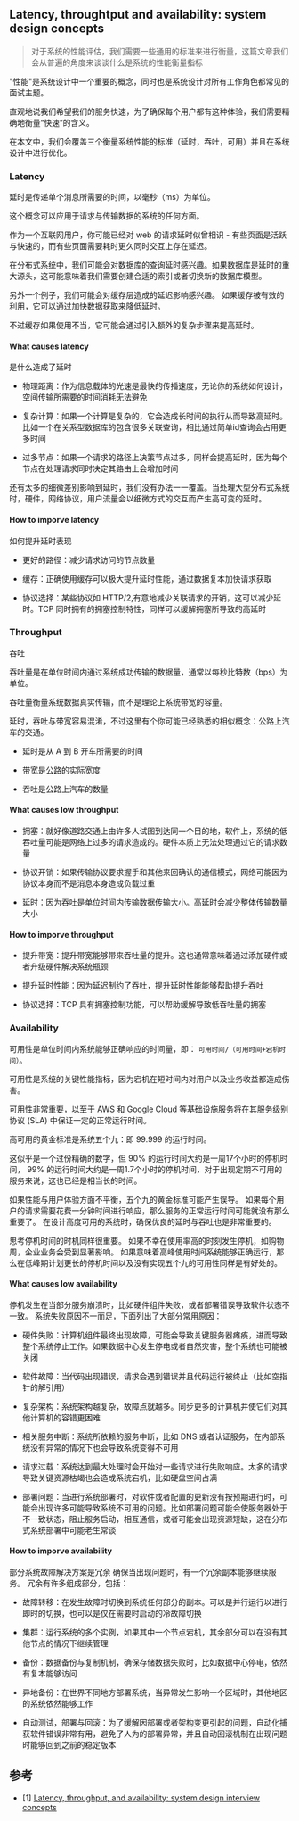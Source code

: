 ## Latency, throughtput and availability: system design concepts



>对于系统的性能评估，我们需要一些通用的标准来进行衡量，这篇文章我们会从普遍的角度来谈谈什么是系统的性能衡量指标


"性能"是系统设计中一个重要的概念，同时也是系统设计对所有工作角色都常见的面试主题。


直观地说我们希望我们的服务快速，为了确保每个用户都有这种体验，我们需要精确地衡量“快速”的含义。


在本文中，我们会覆盖三个衡量系统性能的标准（延时，吞吐，可用）并且在系统设计中进行优化。




### Latency

延时是传递单个消息所需要的时间，以毫秒（ms）为单位。

这个概念可以应用于请求与传输数据的系统的任何方面。

作为一个互联网用户，你可能已经对 web 的请求延时似曾相识 - 有些页面是活跃与快速的，而有些页面需要耗时更久同时交互上存在延迟。

在分布式系统中，我们可能会对数据库的查询延时感兴趣。如果数据库是延时的重大源头，这可能意味着我们需要创建合适的索引或者切换新的数据库模型。


另外一个例子，我们可能会对缓存层造成的延迟影响感兴趣。
如果缓存被有效的利用，它可以通过加快数据获取来降低延时。

不过缓存如果使用不当，它可能会通过引入额外的复杂步骤来提高延时。


#### What causes latency

是什么造成了延时


- 物理距离：作为信息载体的光速是最快的传播速度，无论你的系统如何设计，空间传输所需要的时间消耗无法避免

- 复杂计算：如果一个计算是复杂的，它会造成长时间的执行从而导致高延时。比如一个在关系型数据库的包含很多关联查询，相比通过简单id查询会占用更多时间

- 过多节点：如果一个请求的路径上决策节点过多，同样会提高延时，因为每个节点在处理请求同时决定其路由上会增加时间




还有太多的细微差别影响到延时，我们没有办法一一覆盖。当处理大型分布式系统时，硬件，网络协议，用户流量会以细微方式的交互而产生高可变的延时。


#### How to imporve latency

如何提升延时表现

- 更好的路径：减少请求访问的节点数量

- 缓存：正确使用缓存可以极大提升延时性能，通过数据复本加快请求获取

- 协议选择：某些协议如 HTTP/2,有意地减少关联请求的开销，这可以减少延时。TCP 同时拥有的拥塞控制特性，同样可以缓解拥塞所导致的高延时







### Throughput

吞吐


吞吐量是在单位时间内通过系统成功传输的数据量，通常以每秒比特数（bps）为单位。

吞吐量衡量系统数据真实传输，而不是理论上系统带宽的容量。


延时，吞吐与带宽容易混淆，不过这里有个你可能已经熟悉的相似概念：公路上汽车的交通。
- 延时是从 A 到 B 开车所需要的时间

- 带宽是公路的实际宽度

- 吞吐是公路上汽车的数量



#### What causes low throughput

- 拥塞：就好像道路交通上由许多人试图到达同一个目的地，软件上，系统的低吞吐量可能是网络上过多的请求造成的。硬件本质上无法处理通过它的请求数量

- 协议开销：如果传输协议要求握手和其他来回确认的通信模式，网络可能因为协议本身而不是消息本身造成负载过重

- 延时：因为吞吐是单位时间内传输数据传输大小。高延时会减少整体传输数量大小


#### How to imporve throughput

- 提升带宽：提升带宽能够带来吞吐量的提升。这也通常意味着通过添加硬件或者升级硬件解决系统瓶颈

- 提升延时性能：因为延迟制约了吞吐，提升延时性能能够帮助提升吞吐

- 协议选择：TCP 具有拥塞控制功能，可以帮助缓解导致低吞吐量的拥塞




### Availability

可用性是单位时间内系统能够正确响应的时间量，即： `可用时间/（可用时间+宕机时间）`。

可用性是系统的关键性能指标，因为宕机在短时间内对用户以及业务收益都造成伤害。

可用性非常重要，以至于 AWS 和 Google Cloud 等基础设施服务将在其服务级别协议 (SLA) 中保证一定的正常运行时间。


高可用的黄金标准是系统五个九：即 99.999 的运行时间。

这似乎是一个过份精确的数字，但 90% 的运行时间大约是一周17个小时的停机时间， 99% 的运行时间大约是一周1.7个小时的停机时间，对于出现定期不可用的服务来说，这也已经是相当长的时间。



如果性能与用户体验方面不平衡，五个九的黄金标准可能产生误导。
如果每个用户的请求需要花费一分钟时间进行响应，那么服务的正常运行时间可能就没有那么重要了。
在设计高度可用的系统时，确保优良的延时与吞吐也是非常重要的。


思考停机时间的时机同样很重要。
如果不幸在使用率高的时刻发生停机，如购物周，企业业务会受到显著影响。
如果意味着高峰使用时间系统能够正确运行，那么在低峰期计划更长的停机时间以及没有实现五个九的可用性同样是有好处的。


#### What causes low availability


停机发生在当部分服务崩溃时，比如硬件组件失败，或者部署错误导致软件状态不一致。
系统失败原因不一而足，下面列出了大部分常用原因：

- 硬件失败：计算机组件最终出现故障，可能会导致关键服务器瘫痪，进而导致整个系统停止工作。如果数据中心发生停电或者自然灾害，整个系统也可能被关闭

- 软件故障：当代码出现错误，请求会遇到错误并且代码运行被终止（比如空指针的解引用）

- 复杂架构：系统架构越复杂，故障点就越多。同步更多的计算机并使它们对其他计算机的容错更困难

- 相关服务中断：系统所依赖的服务中断，比如 DNS 或者认证服务，在内部系统没有异常的情况下也会导致系统变得不可用

- 请求过载：系统达到最大处理时会开始对一些请求进行失败响应。太多的请求导致关键资源枯竭也会造成系统宕机，比如硬盘空间占满

- 部署问题：当进行系统部署时，对软件或者配置的更新没有按预期进行时，可能会出现许多可能导致系统不可用的问题。比如部署问题可能会使服务器处于不一致状态，阻止服务启动，相互通信，或者可能会出现资源短缺，这在分布式系统部署中可能老生常谈


#### How to imporve availability

部分系统故障解决方案是冗余
确保当出现问题时，有一个冗余副本能够继续服务。
冗余有许多组成部分，包括：

- 故障转移：在发生故障时切换到系统任何部分的副本。可以是并行运行以进行即时的切换，也可以是仅在需要时启动的冷故障切换

- 集群：运行系统的多个实例，如果其中一个节点宕机，其余部分可以在没有其他节点的情况下继续管理

- 备份：数据备份与复制机制，确保存储数据失败时，比如数据中心停电，依然有复本能够访问

- 异地备份：在世界不同地方部署系统，当异常发生影响一个区域时，其他地区的系统依然能够工作

- 自动测试，部署与回滚：为了缓解因部署或者架构变更引起的问题，自动化捕获软件错误非常有用，避免了人为的部署异常，并且自动回滚机制在出现问题时能够回到之前的稳定版本




## 参考

- [1] [Latency, throughput, and availability: system design interview concepts ](https://igotanoffer.com/blogs/tech/latency-throughput-availability-system-design-interview#latency)





















